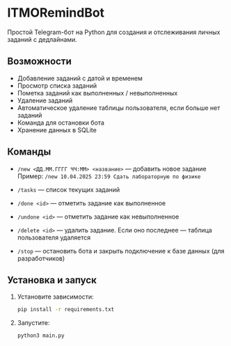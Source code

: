 # ITMORemindBot

Простой Telegram-бот на Python для создания и отслеживания личных заданий с дедлайнами.

## Возможности

- Добавление заданий с датой и временем
- Просмотр списка заданий
- Пометка заданий как выполненных / невыполненных
- Удаление заданий
- Автоматическое удаление таблицы пользователя, если больше нет заданий
- Команда для остановки бота
- Хранение данных в SQLite

## Команды

- `/new <ДД.ММ.ГГГГ ЧЧ:ММ> <название>` — добавить новое задание  
  Пример: `/new 10.04.2025 23:59 Сдать лабораторную по физике`

- `/tasks` — список текущих заданий

- `/done <id>` — отметить задание как выполненное

- `/undone <id>` — отметить задание как невыполненное

- `/delete <id>` — удалить задание. Если оно последнее — таблица пользователя удаляется

- `/stop` — остановить бота и закрыть подключение к базе данных (для разработчиков)

## Установка и запуск

1. Установите зависимости:
   ```bash
   pip install -r requirements.txt
   ```
2. Запустите:
    ```bash
    python3 main.py
    ```

